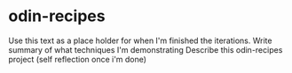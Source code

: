 # odin-recipes

Use this text as a place holder for when I'm finished the iterations.
Write summary of what techniques I'm demonstrating
Describe this odin-recipes project
(self reflection once i'm done)
